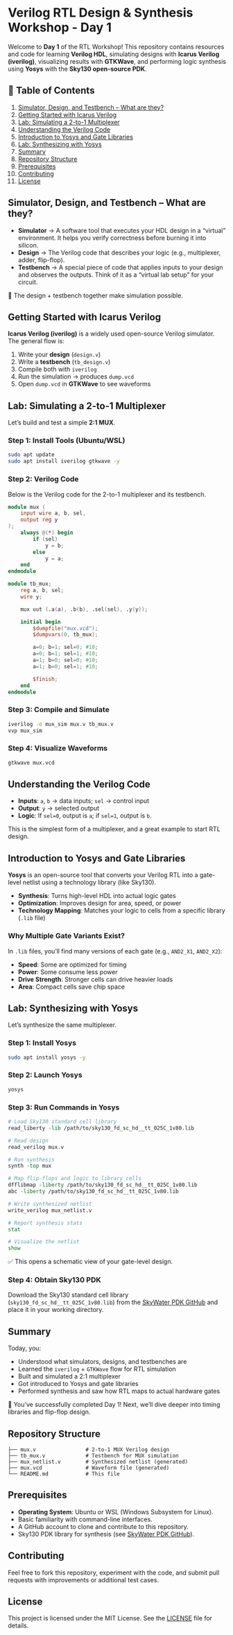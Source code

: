 # Verilog RTL Design & Synthesis Workshop - Day 1

Welcome to **Day 1** of the RTL Workshop! This repository contains resources and code for learning **Verilog HDL**, simulating designs with **Icarus Verilog (iverilog)**, visualizing results with **GTKWave**, and performing logic synthesis using **Yosys** with the **Sky130 open-source PDK**.

## 📖 Table of Contents
1. [Simulator, Design, and Testbench – What are they?](#simulator-design-and-testbench--what-are-they)
2. [Getting Started with Icarus Verilog](#getting-started-with-icarus-verilog)
3. [Lab: Simulating a 2-to-1 Multiplexer](#lab-simulating-a-2-to-1-multiplexer)
4. [Understanding the Verilog Code](#understanding-the-verilog-code)
5. [Introduction to Yosys and Gate Libraries](#introduction-to-yosys-and-gate-libraries)
6. [Lab: Synthesizing with Yosys](#lab-synthesizing-with-yosys)
7. [Summary](#summary)
8. [Repository Structure](#repository-structure)
9. [Prerequisites](#prerequisites)
10. [Contributing](#contributing)
11. [License](#license)

## Simulator, Design, and Testbench – What are they?

- **Simulator** → A software tool that executes your HDL design in a “virtual” environment. It helps you verify correctness before burning it into silicon.
- **Design** → The Verilog code that describes your logic (e.g., multiplexer, adder, flip-flop).
- **Testbench** → A special piece of code that applies inputs to your design and observes the outputs. Think of it as a “virtual lab setup” for your circuit.

📌 The design + testbench together make simulation possible.

## Getting Started with Icarus Verilog

**Icarus Verilog (iverilog)** is a widely used open-source Verilog simulator. The general flow is:

1. Write your **design** (`design.v`)
2. Write a **testbench** (`tb_design.v`)
3. Compile both with `iverilog`
4. Run the simulation → produces `dump.vcd`
5. Open `dump.vcd` in **GTKWave** to see waveforms

## Lab: Simulating a 2-to-1 Multiplexer

Let’s build and test a simple **2:1 MUX**.

### Step 1: Install Tools (Ubuntu/WSL)
```bash
sudo apt update
sudo apt install iverilog gtkwave -y
```

### Step 2: Verilog Code
Below is the Verilog code for the 2-to-1 multiplexer and its testbench.

```verilog
module mux (
    input wire a, b, sel,
    output reg y
);
    always @(*) begin
        if (sel)
            y = b;
        else
            y = a;
    end
endmodule

module tb_mux;
    reg a, b, sel;
    wire y;

    mux uut (.a(a), .b(b), .sel(sel), .y(y));

    initial begin
        $dumpfile("mux.vcd");
        $dumpvars(0, tb_mux);

        a=0; b=1; sel=0; #10;
        a=0; b=1; sel=1; #10;
        a=1; b=0; sel=0; #10;
        a=1; b=0; sel=1; #10;

        $finish;
    end
endmodule
```

### Step 3: Compile and Simulate
```bash
iverilog -o mux_sim mux.v tb_mux.v
vvp mux_sim
```

### Step 4: Visualize Waveforms
```bash
gtkwave mux.vcd
```

## Understanding the Verilog Code

- **Inputs**: `a`, `b` → data inputs; `sel` → control input
- **Output**: `y` → selected output
- **Logic**: If `sel=0`, output is `a`; if `sel=1`, output is `b`.

This is the simplest form of a multiplexer, and a great example to start RTL design.

## Introduction to Yosys and Gate Libraries

**Yosys** is an open-source tool that converts your Verilog RTL into a gate-level netlist using a technology library (like Sky130).

- **Synthesis**: Turns high-level HDL into actual logic gates
- **Optimization**: Improves design for area, speed, or power
- **Technology Mapping**: Matches your logic to cells from a specific library (`.lib` file)

### Why Multiple Gate Variants Exist?
In `.lib` files, you’ll find many versions of each gate (e.g., `AND2_X1`, `AND2_X2`):
- **Speed**: Some are optimized for timing
- **Power**: Some consume less power
- **Drive Strength**: Stronger cells can drive heavier loads
- **Area**: Compact cells save chip space

## Lab: Synthesizing with Yosys

Let’s synthesize the same multiplexer.

### Step 1: Install Yosys
```bash
sudo apt install yosys -y
```

### Step 2: Launch Yosys
```bash
yosys
```

### Step 3: Run Commands in Yosys
```tcl
# Load Sky130 standard cell library
read_liberty -lib /path/to/sky130_fd_sc_hd__tt_025C_1v80.lib

# Read design
read_verilog mux.v

# Run synthesis
synth -top mux

# Map flip-flops and logic to library cells
dfflibmap -liberty /path/to/sky130_fd_sc_hd__tt_025C_1v80.lib
abc -liberty /path/to/sky130_fd_sc_hd__tt_025C_1v80.lib

# Write synthesized netlist
write_verilog mux_netlist.v

# Report synthesis stats
stat

# Visualize the netlist
show
```

✅ This opens a schematic view of your gate-level design.

### Step 4: Obtain Sky130 PDK
Download the Sky130 standard cell library (`sky130_fd_sc_hd__tt_025C_1v80.lib`) from the [SkyWater PDK GitHub](https://github.com/google/skywater-pdk) and place it in your working directory.

## Summary

Today, you:
- Understood what simulators, designs, and testbenches are
- Learned the `iverilog` + `GTKWave` flow for RTL simulation
- Built and simulated a 2:1 multiplexer
- Got introduced to Yosys and gate libraries
- Performed synthesis and saw how RTL maps to actual hardware gates

🚀 You’ve successfully completed Day 1! Next, we’ll dive deeper into timing libraries and flip-flop design.

## Repository Structure

```plaintext
├── mux.v                # 2-to-1 MUX Verilog design
├── tb_mux.v             # Testbench for MUX simulation
├── mux_netlist.v        # Synthesized netlist (generated)
├── mux.vcd              # Waveform file (generated)
└── README.md            # This file
```

## Prerequisites

- **Operating System**: Ubuntu or WSL (Windows Subsystem for Linux).
- Basic familiarity with command-line interfaces.
- A GitHub account to clone and contribute to this repository.
- Sky130 PDK library for synthesis (see [SkyWater PDK GitHub](https://github.com/google/skywater-pdk)).

## Contributing

Feel free to fork this repository, experiment with the code, and submit pull requests with improvements or additional test cases.

## License

This project is licensed under the MIT License. See the [LICENSE](LICENSE) file for details.